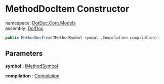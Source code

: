 ﻿# MethodDocItem Constructor

namespace: [DotDoc\.Core\.Models](../../DotDoc.Core.Models.md)<br />
assembly: [DotDoc](../../../DotDoc.md)



```csharp
public MethodDocItem(IMethodSymbol symbol ,Compilation compilation);
```

## Parameters

__symbol__ : [IMethodSymbol](https://docs.microsoft.com/dotnet/api/Microsoft.CodeAnalysis.IMethodSymbol)



__compilation__ : [Compilation](https://docs.microsoft.com/dotnet/api/Microsoft.CodeAnalysis.Compilation)



